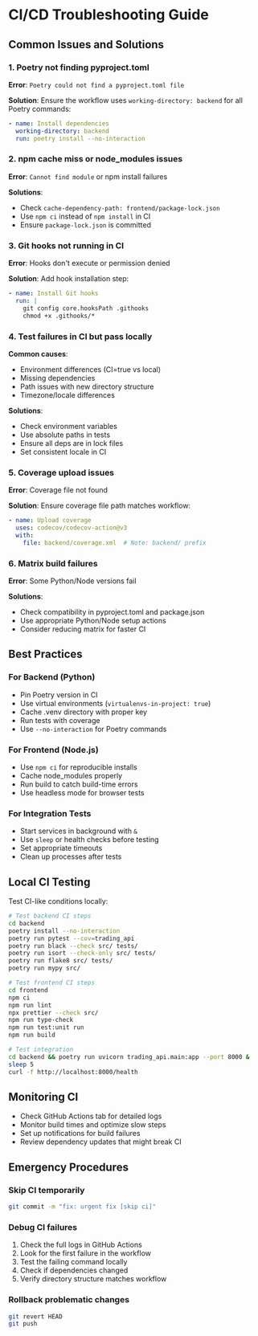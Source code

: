 # CI/CD Troubleshooting Guide

## Common Issues and Solutions

### 1. Poetry not finding pyproject.toml

**Error**: `Poetry could not find a pyproject.toml file`

**Solution**: Ensure the workflow uses `working-directory: backend` for all Poetry commands:
```yaml
- name: Install dependencies
  working-directory: backend
  run: poetry install --no-interaction
```

### 2. npm cache miss or node_modules issues

**Error**: `Cannot find module` or npm install failures

**Solutions**:
- Check `cache-dependency-path: frontend/package-lock.json`
- Use `npm ci` instead of `npm install` in CI
- Ensure `package-lock.json` is committed

### 3. Git hooks not running in CI

**Error**: Hooks don't execute or permission denied

**Solution**: Add hook installation step:
```yaml
- name: Install Git hooks
  run: |
    git config core.hooksPath .githooks
    chmod +x .githooks/*
```

### 4. Test failures in CI but pass locally

**Common causes**:
- Environment differences (CI=true vs local)
- Missing dependencies
- Path issues with new directory structure
- Timezone/locale differences

**Solutions**:
- Check environment variables
- Use absolute paths in tests
- Ensure all deps are in lock files
- Set consistent locale in CI

### 5. Coverage upload issues

**Error**: Coverage file not found

**Solution**: Ensure coverage file path matches workflow:
```yaml
- name: Upload coverage
  uses: codecov/codecov-action@v3
  with:
    file: backend/coverage.xml  # Note: backend/ prefix
```

### 6. Matrix build failures

**Error**: Some Python/Node versions fail

**Solutions**:
- Check compatibility in pyproject.toml and package.json
- Use appropriate Python/Node setup actions
- Consider reducing matrix for faster CI

## Best Practices

### For Backend (Python)
- Pin Poetry version in CI
- Use virtual environments (`virtualenvs-in-project: true`)
- Cache .venv directory with proper key
- Run tests with coverage
- Use `--no-interaction` for Poetry commands

### For Frontend (Node.js)
- Use `npm ci` for reproducible installs
- Cache node_modules properly
- Run build to catch build-time errors
- Use headless mode for browser tests

### For Integration Tests
- Start services in background with `&`
- Use `sleep` or health checks before testing
- Set appropriate timeouts
- Clean up processes after tests

## Local CI Testing

Test CI-like conditions locally:

```bash
# Test backend CI steps
cd backend
poetry install --no-interaction
poetry run pytest --cov=trading_api
poetry run black --check src/ tests/
poetry run isort --check-only src/ tests/
poetry run flake8 src/ tests/
poetry run mypy src/

# Test frontend CI steps
cd frontend
npm ci
npm run lint
npx prettier --check src/
npm run type-check
npm run test:unit run
npm run build

# Test integration
cd backend && poetry run uvicorn trading_api.main:app --port 8000 &
sleep 5
curl -f http://localhost:8000/health
```

## Monitoring CI

- Check GitHub Actions tab for detailed logs
- Monitor build times and optimize slow steps
- Set up notifications for build failures
- Review dependency updates that might break CI

## Emergency Procedures

### Skip CI temporarily
```bash
git commit -m "fix: urgent fix [skip ci]"
```

### Debug CI failures
1. Check the full logs in GitHub Actions
2. Look for the first failure in the workflow
3. Test the failing command locally
4. Check if dependencies changed
5. Verify directory structure matches workflow

### Rollback problematic changes
```bash
git revert HEAD
git push
```